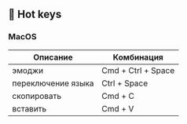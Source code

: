 ## 🎹 Hot keys

### MacOS

|Описание|Комбинация|
|-|-|
| эмоджи | Cmd + Ctrl + Space |
| переключение языка | Ctrl + Space |
| скопировать | Cmd + C |
| вставить | Cmd + V |
